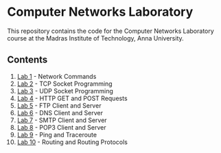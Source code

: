 # Computer Networks Laboratory

This repository contains the code for the Computer Networks Laboratory course at the Madras Institute of Technology, Anna University.

## Contents
<!-- numbered bullet points -->
1. [Lab 1](exp1) - Network Commands
2. [Lab 2](exp2) - TCP Socket Programming
3. [Lab 3](exp3) - UDP Socket Programming
4. [Lab 4](exp4) - HTTP GET and POST Requests
5. [Lab 5](exp5) - FTP Client and Server
6. [Lab 6](exp6) - DNS Client and Server
7. [Lab 7](exp7) - SMTP Client and Server
8. [Lab 8](exp8/POP) - POP3 Client and Server
9. [Lab 9](exp9) - Ping and Traceroute
10. [Lab 10](exp10) - Routing and Routing Protocols
